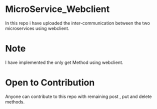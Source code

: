 # MicroService_Webclient
In this repo i have uploaded the inter-communication between the two microservices using webclient.
# Note
I have implemented the only get Method using webclient.
# Open to Contribution
Anyone can contribute to this repo with remaining post , put and delete methods.

